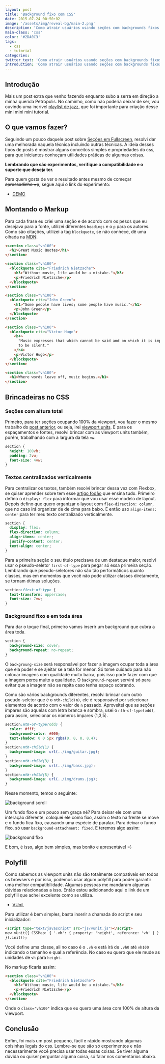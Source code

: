 ```yaml
---
layout: post
title: 'Background fixo com CSS'
date: 2015-07-24 00:50:02
image: '/assets/img/reveal-bg/main-2.png'
description: 'Como atrair usuários usando seções com backgrounds fixos usando só css.'
main-class: 'css'
color: '#2DA0C3'
tags:
  - css
  - tutorial
categories:
twitter_text: 'Como atrair usuários usando seções com backgrounds fixos usando só css.'
introduction: 'Como atrair usuários usando seções com backgrounds fixos usando só css, também conhecidos como Paralax.'
---
```


## Introdução

Mais um post extra que venho fazendo enquanto subo a serra em direção a minha querida Petrópolis. No caminho, como não poderia deixar de ser, vou ouvindo uma incrível [playlist de jazz](https://open.spotify.com/playlist/37i9dQZF1DWVqfgj8NZEp1?si=tc-jCV7WQ_C4xwda_ZEVaQ), que foi importante para criação desse mini mini mini tutorial.

## O que vamos fazer?

Seguindo um pouco daquele post sobre [Seções em Fullscreen](https://willianjusten.com.br/como-criar-secoes-fullscreen-com-css/), resolvi dar uma melhorada naquela técnica incluindo outras técnicas. A ideia desses tipos de posts é mostrar alguns conceitos simples e propriedades do css, para que iniciantes conheçam utilidades práticas de algumas coisas.

**Lembrando que são experimentos, verifique a compatibilidade e o suporte que deseja ter.**

Para quem gosta de ver o resultado antes mesmo de começar <s>apressadinho =p</s>, segue aqui o link do experimento:

- [DEMO](https://labs.willianjusten.com.br/background-fixo-css/)

## Montando o Markup

Para cada frase eu criei uma seção e de acordo com os pesos que eu desejava para a fonte, utilizei diferentes `headings` e o `p` para os autores. Como são citações, utilizei a tag `blockquote`, se não conhece, dê uma olhada na [MDN](https://developer.mozilla.org/pt-BR/docs/Web/HTML/Element/blockquote).

```html
<section class="vh100">
  <h1>Great Music Quotes</h1>
</section>

<section class="vh100">
  <blockquote cite="Friedrich Nietzsche">
    <h3>"Without music, life would be a mistake."</h3>
    <p>Friedrich Nietzsche</p>
  </blockquote>
</section>

<section class="vh100">
  <blockquote cite="John Green">
    <h1>"Some people have lives; some people have music."</h1>
    <p>John Green</p>
  </blockquote>
</section>

<section class="vh100">
  <blockquote cite="Victor Hugo">
    <h4>
      "Music expresses that which cannot be said and on which it is impossible
      to be silent."
    </h4>
    <p>Victor Hugo</p>
  </blockquote>
</section>

<section class="vh100">
  <h1>Where words leave off, music begins.</h1>
</section>
```

## Brincadeiras no CSS

### Seções com altura total

Primeiro, para ter seções ocupando 100% da viewport, vou fazer o mesmo trabalho do [post anterior](https://willianjusten.com.br/como-criar-secoes-fullscreen-com-css/), ou seja, irei [viewport units](http://desenvolvimentoparaweb.com/css/unidades-css-rem-vh-vw-vmin-vmax-ex-ch/). E para os espaçamentos e fontes, resolvi brincar com as viewport units também, porém, trabalhando com a largura da tela `vw`.

```css
section {
  height: 100vh;
  padding: 2vw;
  font-size: 4vw;
}
```

### Textos centralizados verticalmente

Para centralizar os textos, também resolvi brincar dessa vez com Flexbox, se quiser aprender sobre tem esse [artigo fodão](https://css-tricks.com/snippets/css/a-guide-to-flexbox/) que ensina tudo. Primeiro defino o `display: flex` para informar que vou usar esse modelo de layout. Depois defino que quero organizar o layout com `flex-direction: column`, que no caso irá organizar de de cima para baixo. E então uso `align-itens: center` para ter meu texto centralizado verticalmente.

```css
section {
  display: flex;
  flex-direction: column;
  align-items: center;
  justify-content: center;
  text-align: center;
}
```

Para a primeira seção o seu título precisava de um destaque maior, resolvi usar o pseudo-seletor `first-of-type` para pegar só essa primeira seção. Lembrando que pseudo-seletores não são tão performáticos quanto classes, mas em momentos que você não pode utilizar classes diretamente, se tornam ótimas soluções.

```css
section:first-of-type {
  text-transform: uppercase;
  font-size: 7vw;
}
```

### Background fixo e em toda área

Para dar o toque final, primeiro vamos inserir um background que cubra a área toda.

```css
section {
  background-size: cover;
  background-repeat: no-repeat;
}
```

O `backgroung-size` será responsável por fazer a imagem ocupar toda a área que ela puder e se ajeitar se a tela for menor. Só tome cuidado para não colocar imagens com qualidade muito baixa, pois isso pode fazer com que a imagem perca muito a qualidade. O `background-repeat` servirá só para evitar que a imagem não se repita caso tenha espaço sobrando.

Como são vários backgrounds diferentes, resolvi brincar com outro pseudo-seletor que é o `nth-child(n)`, ele é responsável por selecionar elementos de acordo com o valor de `n` passado. Aproveitei que as seções ímpares são aquelas com letra branca e sombra, usei o `nth-of-type(odd)`, para assim, selecionar os números ímpares (1,3,5).

```css
section:nth-of-type(odd) {
  color: #fff;
  background-color: #000;
  text-shadow: 0 0 5px rgba(0, 0, 0, 0.4);
}
section:nth-child(1) {
  background-image: url(../img/guitar.jpg);
}
section:nth-child(3) {
  background-image: url(../img/bass.jpg);
}
section:nth-child(5) {
  background-image: url(../img/drums.jpg);
}
```

Nesse momento, temos o seguinte:

![background scroll](/assets/img/reveal-bg/bg-scroll.gif)

Um fundo fixo e um pouco sem graça né? Para deixar ele com uma interação diferente, coloquei ele como fixo, assim o texto na frente se move e o fundo fica fixo, causando uma espécie de paralax. Para deixar o fundo fixo, só usar `background-attachment: fixed`. E teremos algo assim:

![background fixo](/assets/img/reveal-bg/bg-fixo.gif)

E bom, é isso, algo bem simples, mas bonito e apresentável =)

## Polyfill

Como sabemos as viewport units não são totalmente compatíveis em todos os browsers e por isso, podemos usar algum polyfill para poder garantir uma melhor compatibilidade. Algumas pessoas me mandaram algumas dúvidas relacionadas a isso. Então estou adicionando aqui o link de um polyfill que achei excelente como se utiliza.

- [VUnit](http://joaocunha.github.io/vunit/)

Para utilizar é bem simples, basta inserir a chamada do script e seu inicializador:

```html
<script type="text/javascript" src="js/vunit.js"></script>
new vUnit({ CSSMap: { '.vh': { property: 'height', reference: 'vh' } }
}).init();
```

Você define uma classe, ali no caso é o `.vh` e está irá de `.vh0` até `vh100` indicando o tamanho e qual a referência. No caso eu quero que ele mude as unidades de `vh` para `height`.

No markup ficaria assim:

```html
<section class="vh100">
  <blockquote cite="Friedrich Nietzsche">
    <h3>"Without music, life would be a mistake."</h3>
    <p>Friedrich Nietzsche</p>
  </blockquote>
</section>
```

Onde o `class="vh100"` indica que eu quero uma área com 100% de altura da viewport.

## Conclusão

Enfim, foi mais um post pequeno, fácil e rápido mostrando algumas coisinhas legais do css. Lembre-se que são só experimentos e não necessarimente você precisa usar todas essas coisas. Se tiver alguma dúvida ou quiser perguntar alguma coisa, só falar nos comentários abaixo.
